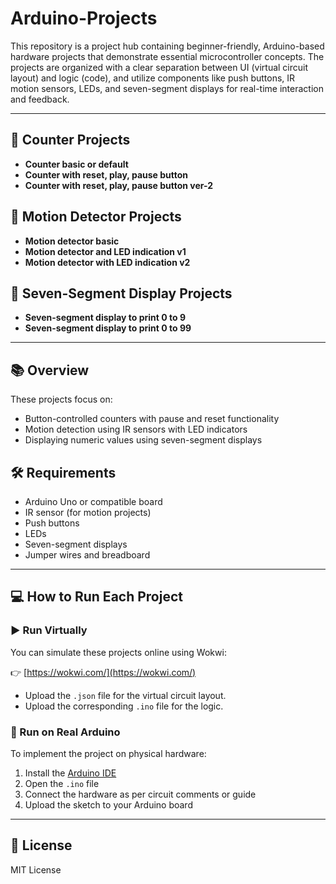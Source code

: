 # Arduino-Projects

This repository is a project hub containing beginner-friendly, Arduino-based hardware projects that demonstrate essential microcontroller concepts. The projects are organized with a clear separation between UI (virtual circuit layout) and logic (code), and utilize components like push buttons, IR motion sensors, LEDs, and seven-segment displays for real-time interaction and feedback.

---

## 🧮 Counter Projects
- **Counter basic or default**
- **Counter with reset, play, pause button**
- **Counter with reset, play, pause button ver-2**

## 🚨 Motion Detector Projects
- **Motion detector basic**
- **Motion detector and LED indication v1**
- **Motion detector with LED indication v2**

## 🔢 Seven-Segment Display Projects
- **Seven-segment display to print 0 to 9**
- **Seven-segment display to print 0 to 99**

---

## 📚 Overview

These projects focus on:
- Button-controlled counters with pause and reset functionality
- Motion detection using IR sensors with LED indicators
- Displaying numeric values using seven-segment displays

## 🛠️ Requirements
- Arduino Uno or compatible board
- IR sensor (for motion projects)
- Push buttons
- LEDs
- Seven-segment displays
- Jumper wires and breadboard

---

## 💻 How to Run Each Project

### ▶️ Run Virtually
You can simulate these projects online using Wokwi:

👉 [https://wokwi.com/](https://wokwi.com/)

- Upload the `.json` file for the virtual circuit layout.
- Upload the corresponding `.ino` file for the logic.

### 🚀 Run on Real Arduino
To implement the project on physical hardware:

1. Install the [Arduino IDE](https://www.arduino.cc/en/software)
2. Open the `.ino` file
3. Connect the hardware as per circuit comments or guide
4. Upload the sketch to your Arduino board

---

## 📝 License
MIT License
